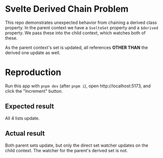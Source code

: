 # Svelte Derived Chain Problem

This repo demonstrates unexpected behavior from chaining a derived class property. In the parent context we have a `SvelteSet` property and a `$derived` property. We pass these into the child context, which watches both of these.

As the parent context's set is updated, all references **OTHER THAN** the derived one update as well.

# Reproduction

Run this app with `pnpm dev` (after `pnpm i`), open http://localhost:5173, and click the "Increment" button.

## Expected result

All 4 lists update.

## Actual result

Both parent sets update, but only the direct set watcher updates on the child context. The watcher for the parent's derived set is not.
